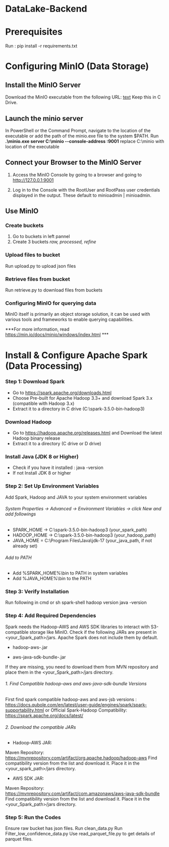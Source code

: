# DataLake-Backend

# Prerequisites
Run : pip install -r requirements.txt

# Configuring MinIO (Data Storage)

## Install the MinIO Server

Download the MinIO executable from the following URL: [text](https://dl.min.io/server/minio/release/windows-amd64/minio.exe)
Keep this in C Drive.

## Launch the minio server

In PowerShell or the Command Prompt, navigate to the location of the executable or 
add the path of the minio.exe file to the system $PATH.
Run **.\minio.exe server C:\minio --console-address :9001** 
replace C:\minio with location of the executable

## Connect your Browser to the MinIO Server

1. Access the MinIO Console by going to a browser and going to http://127.0.0.1:9001

2. Log in to the Console with the RootUser and RootPass user credentials displayed in the output. These default to minioadmin | minioadmin.

## Use MinIO
### Create buckets
1. Go to buckets in left pannel
2. Create 3 buckets *raw, processed, refine*

### Upload files to bucket
Run upload.py to upload json files

### Retrieve files from bucket
Run retrieve.py to download files from buckets

### Configuring MinIO for querying data
MinIO itself is primarily an object storage solution, it can be used with various tools and frameworks to enable querying capabilities.

***For more information, read https://min.io/docs/minio/windows/index.html ***


# Install & Configure Apache Spark (Data Processing)

### Step 1: Download Spark
* Go to https://spark.apache.org/downloads.html
* Choose Pre-built for Apache Hadoop 3.3+ and download Spark 3.x (compatible with Hadoop 3.x)
* Extract it to a directory in C drive (C:\spark-3.5.0-bin-hadoop3) 

### Download Hadoop
* Go to https://hadoop.apache.org/releases.html and Download the latest Hadoop binary release 
* Extract it to a directory (C drive or D drive)

### Install Java (JDK 8 or Higher)
* Check if you have it installed : java -version
* If not Install JDK 8 or higher

### Step 2: Set Up Environment Variables
Add Spark, Hadoop and JAVA to your system environment variables 

###### System Properties → Advanced → Environment Variables → click New and add followings 

* SPARK_HOME → C:\spark-3.5.0-bin-hadoop3 (your_spark_path)
* HADOOP_HOME → C:\spark-3.5.0-bin-hadoop3 (your_hadoop_path)
* JAVA_HOME = C:\Program Files\Java\jdk-17 (your_java_path, if not already set)

###### Add to PATH
* Add %SPARK_HOME%\bin to PATH in system variables
* Add %JAVA_HOME%\bin to the PATH

### Step 3: Verify Installation
Run following in cmd or sh
spark-shell
hadoop version
java -version

### Step 4: Add Required Dependencies
Spark needs the Hadoop-AWS and AWS SDK libraries to interact with S3-compatible storage like MinIO.
Check if the following JARs are present in <your_Spark_path>/jars. Apache Spark does not include them by default.

* hadoop-aws-<version>.jar

* aws-java-sdk-bundle-<version>.jar

If they are missing, you need to download them from MVN repository and place them in the <your_Spark_path>/jars directory.

###### 1. Find Compatible hadoop-aws and aws-java-sdk-bundle Versions
First find spark compatible hadoop-aws and aws-jsb versions : https://docs.qubole.com/en/latest/user-guide/engines/spark/spark-supportability.html 
or
Official Spark-Hadoop Compatibility: https://spark.apache.org/docs/latest/

###### 2. Download the compatible JARs
* Hadoop-AWS JAR:

Maven Repository: https://mvnrepository.com/artifact/org.apache.hadoop/hadoop-aws
Find compatibility version from the list and download it.
Place it in the <your_spark_path>/jars directory.

* AWS SDK JAR:

Maven Repository: https://mvnrepository.com/artifact/com.amazonaws/aws-java-sdk-bundle
Find compatibility version from the list and download it.
Place it in the <your_Spark_path>/jars directory.

### Step 5: Run the Codes
Ensure raw bucket has json files.
Run clean_data.py 
Run Filter_low_confidence_data.py 
Use read_parquet_file.py to get details of parquet files.